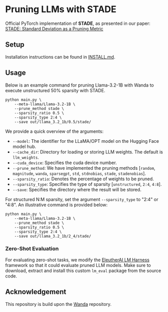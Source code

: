 # Pruning LLMs with STADE
Official PyTorch implementation of **STADE**, as presented in our paper:
[STADE: Standard Deviation as a Pruning Metric](https://arxiv.org/abs/2503.22451)

## Setup
Installation instructions can be found in [INSTALL.md](INSTALL.md).

## Usage
Below is an example command for pruning Llama-3.2-1B with Wanda to execute unstructured 50% sparsity with STADE.
```
python main.py \
    --meta-llama/Llama-3.2-1B \
    --prune_method stade \
    --sparsity_ratio 0.5 \
    --sparsity_type 2:4 \
    --save out/llama_3.2_1b/0.5/stade/ 
```
We provide a quick overview of the arguments:  
- `--model`: The identifier for the LLaMA/OPT model on the Hugging Face model hub.
- `--cache_dir`: Directory for loading or storing LLM weights. The default is `llm_weights`.
- `--cuda_device`: Specifies the cuda device number.
- `--prune_method`: We have implemented the pruning methods [`random`, `magnitude`, `wanda`, `sparsegpt`, `std`, `stdnobias`, `stade`, `stadenobias`].
- `--sparsity_ratio`: Denotes the percentage of weights to be pruned.
- `--sparsity_type`: Specifies the type of sparsity [`unstructured`, `2:4`, `4:8`].
- `--save`: Specifies the directory where the result will be stored.

For structured N:M sparsity, set the argument `--sparsity_type` to "2:4" or "4:8". An illustrative command is provided below:
```
python main.py \
    --meta-llama/Llama-3.2-1B \
    --prune_method stade \
    --sparsity_ratio 0.5 \
    --sparsity_type 2:4 \
    --save out/llama_3.2_1b/2_4/stade/ 
```

### Zero-Shot Evaluation
For evaluating zero-shot tasks, we modify the [EleutherAI LM Harness](https://github.com/EleutherAI/lm-evaluation-harness/tree/master) framework so that it could evaluate pruned LLM models. Make sure to download, extract and install this custom `lm_eval` package from the source code.

## Acknowledgement
This repository is build upon the [Wanda](https://github.com/locuslab/wanda) repository.
